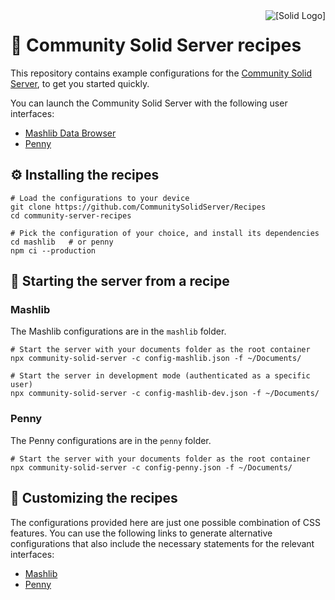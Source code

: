 <img src="https://avatars.githubusercontent.com/u/14262490?s=66" alt="[Solid Logo]" align="right" />

# 🍱 Community Solid Server recipes
This repository contains example configurations
for the [Community Solid Server](https://github.com/CommunitySolidServer/CommunitySolidServer),
to get you started quickly.

You can launch the Community Solid Server with the following user interfaces:
- [Mashlib Data Browser](https://github.com/SolidOS/mashlib)
- [Penny](https://forum.solidproject.org/t/new-developer-tool-app-penny/3837)


## ⚙️ Installing the recipes
```shell
# Load the configurations to your device
git clone https://github.com/CommunitySolidServer/Recipes
cd community-server-recipes

# Pick the configuration of your choice, and install its dependencies
cd mashlib   # or penny
npm ci --production
```


## 🚀 Starting the server from a recipe

### Mashlib
The Mashlib configurations are in the `mashlib` folder.

```shell
# Start the server with your documents folder as the root container
npx community-solid-server -c config-mashlib.json -f ~/Documents/

# Start the server in development mode (authenticated as a specific user)
npx community-solid-server -c config-mashlib-dev.json -f ~/Documents/
```

### Penny
The Penny configurations are in the `penny` folder.

```shell
# Start the server with your documents folder as the root container
npx community-solid-server -c config-penny.json -f ~/Documents/
```

## 📜 Customizing the recipes
The configurations provided here are just one possible combination of CSS features.
You can use the following links to generate alternative configurations
that also include the necessary statements for the relevant interfaces:
  * [Mashlib](https://communitysolidserver.github.io/configuration-generator/v6/?config=https://raw.githubusercontent.com/CommunitySolidServer/Recipes/main/mashlib/config-mashlib.json&removeImports=%22util/index%22)
  * [Penny](https://communitysolidserver.github.io/configuration-generator/v6/?config=https://raw.githubusercontent.com/CommunitySolidServer/Recipes/main/penny/config-penny.json&removeImports=%22util/index%22)
